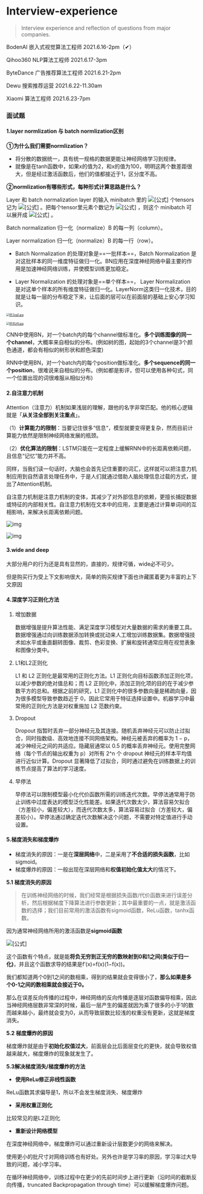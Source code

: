 # Interview-experience
> Interview experience and reflection of questions from major companies.
>

BodenAI   	嵌入式视觉算法工程师  					2021.6.16-2pm（✔）

Qihoo360 	NLP算法工程师 								 2021.6.17-3pm

ByteDance   广告推荐算法工程师  						2021.6.21-2pm

Dewu 		   搜索推荐运营 									2021.6.22-11.30am

Xiaomi 		 算法工程师 										2021.6.23-7pm



### 面试题

#### **1.layer normlization 与 batch normlization区别**

**①为什么我们需要normlization？**

- 将分散的数据统一，具有统一规格的数据更能让神经网络学习到规律。
- 就像是在tanh函数中，如果x的值为2，和x的值为100，明明这两个数差距很大，但是经过激活函数后，他们的值都接近于1，区分度不高。

**②normlization有哪些形式，每种形式计算思路是什么？**

Layer 和 batch normalization layer 的输入 minibatch 里的 ![[公式]](https://www.zhihu.com/equation?tex=m) 个tensors 记为 ![[公式]](https://www.zhihu.com/equation?tex=B%3D%5Cleft%5B%5Cbegin%7Bmatrix%7D+%5Cmathbf%7Bx%7D_1+%5C%5C+%5Cvdots+%5C%5C+%5Cmathbf%7Bx%7D_M+%5C%5C+%5Cend%7Bmatrix%7D%5Cright%5D) 。把每个tensor里元素个数记为 ![[公式]](https://www.zhihu.com/equation?tex=K) ，则这个 minibatch 可以展开成 ![[公式]](https://www.zhihu.com/equation?tex=B+%3D+%5Cleft%5B+%5Cbegin%7Bmatrix%7D+x_%7B1%2C1%7D+%26+%5Cldots+%26+x_%7B1%2CK%7D+%5C%5C+%5Cvdots+%26+%26+%5Cvdots+%5C%5C+x_%7BM%2C1%7D+%26+%5Cldots+%26+x_%7BM%2CK%7D+%5Cend%7Bmatrix%7D+%5Cright%5D) 。

Batch normalization 归一化（normalize）B 的每一列（column）。

Layer normalization 归一化（normalize）B 的每一行（row）。

- Batch Normalization 的处理对象是==一批样本==，Batch Normalization 是对这批样本的同一维度特征做归一化。BN应用在深度神经网络中最主要的作用是加速神经网络训练，并使模型训练更加稳定。

- Layer Normalization 的处理对象是==单个样本==， Layer Normalization 是对这单个样本的所有维度特征做归一化。LayerNorm这类归一化技术，目的就是让每一层的分布稳定下来，让后面的层可以在前面层的基础上安心学习知识。

[<img src="https://z3.ax1x.com/2021/06/20/RF3xg0.jpg" alt="RF3xg0.jpg" style="zoom:50%;" />](https://imgtu.com/i/RF3xg0)

[<img src="https://z3.ax1x.com/2021/06/20/RF8Ur8.jpg" alt="RF8Ur8.jpg" style="zoom:50%;" />](https://imgtu.com/i/RF8Ur8)

CNN中使用BN，对一个batch内的每个channel做标准化。**多个训练图像的同一个channel**，大概率来自相似的分布。(例如树的图，起始的3个channel是3个颜色通道，都会有相似的树形状和颜色深度)

RNN中使用BN，对一个batch内的每个position做标准化。**多个sequence的同一个position**，很难说来自相似的分布。(例如都是影评，但可以使用各种句式，同一个位置出现的词很难服从相似分布)

#### **2.自注意力机制**

Attention（注意力）机制如果浅层的理解，跟他的名字非常匹配。他的核心逻辑就是「**从关注全部到关注重点**」。

（1）**计算能力的限制**：当要记住很多“信息“，模型就要变得更复杂，然而目前计算能力依然是限制神经网络发展的瓶颈。

（2）**优化算法的限制**：LSTM只能在一定程度上缓解RNN中的长距离依赖问题，且信息“记忆”能力并不高。

同样，当我们读一句话时，大脑也会首先记住重要的词汇，这样就可以把注意力机制应用到自然语言处理任务中，于是人们就通过借助人脑处理信息过载的方式，提出了Attention机制。

自注意力机制是注意力机制的变体，其减少了对外部信息的依赖，更擅长捕捉数据或特征的内部相关性。自注意力机制在文本中的应用，主要是通过计算单词间的互相影响，来解决长距离依赖问题。

![img](https://pic1.zhimg.com/v2-69e4dd4fbf5d750aeb11bd63644453f0_b.jpg)

![img](https://pic1.zhimg.com/v2-b7f7ec8475c9355cbc3870f13be7c9e8_b.jpg)

#### 3.wide and deep

大部分用户的行为还是具有显然的，直接的，规律可循，wide必不可少。

但是购买行为受上下文影响很大，简单的购买规律下面也许藏匿着更为丰富的上下文原因

#### 4.深度学习正则化方法

1. 增加数据

   数据增强是提升算法性能、满足深度学习模型对大量数据的需求的重要工具。数据增强通过向训练数据添加转换或扰动来人工增加训练数据集。数据增强技术如水平或垂直翻转图像、裁剪、色彩变换、扩展和旋转通常应用在视觉表象和图像分类中。

2. L1和L2正则化

   L1 和 L2 正则化是最常用的正则化方法。L1 正则化向目标函数添加正则化项，以减少参数的绝对值总和；而 L2 正则化中，添加正则化项的目的在于减少参数平方的总和。根据之前的研究，L1 正则化中的很多参数向量是稀疏向量，因为很多模型导致参数趋近于 0，因此它常用于特征选择设置中。机器学习中最常用的正则化方法是对权重施加 L2 范数约束。

3. Dropout

   Dropout 指暂时丢弃一部分神经元及其连接。随机丢弃神经元可以防止过拟合，同时指数级、高效地连接不同网络架构。神经元被丢弃的概率为 1 − p，减少神经元之间的共适应。隐藏层通常以 0.5 的概率丢弃神经元。使用完整网络（每个节点的输出权重为 p）对所有 2^n 个 dropout 神经元的样本平均值进行近似计算。Dropout 显著降低了过拟合，同时通过避免在训练数据上的训练节点提高了算法的学习速度。

4. 早停法

   早停法可以限制模型最小化代价函数所需的训练迭代次数。早停法通常用于防止训练中过度表达的模型泛化性能差。如果迭代次数太少，算法容易欠拟合（方差较小，偏差较大），而迭代次数太多，算法容易过拟合（方差较大，偏差较小）。早停法通过确定迭代次数解决这个问题，不需要对特定值进行手动设置。



#### 5.梯度消失和梯度爆炸

- 梯度消失的原因：一是在**深层网络**中，二是采用了**不合适的损失函数**，比如sigmoid。
- 梯度爆炸的原因：一般出现在深层网络和**权值初始化值太大**的情况下。

**5.1 梯度消失的原因**

> 在训练神经网络的时候，我们经常是根据损失函数/代价函数来进行误差分析，然后根据梯度下降算法进行参数更新；其中最重要的一点，就是激活函数的选择；我们目前常用的激活函数有sigmoid函数，ReLu函数，tanhx函数。

因为通常神经网络所用的激活函数是**sigmoid函数**

![[公式]](https://www.zhihu.com/equation?tex=f%28x%29%3D%5Cfrac%7B1%7D%7B1%2Be%5E%7B-x%7D%7D) 

这个函数有个特点，就是能**将负无穷到正无穷的数映射到0和1之间(类似于归一化)**，并且这个函数求导的结果是f′(x)=f(x)(1−f(x))。

我们都知道两个0到1之间的数相乘，得到的结果就会变得很小了，**那么如果是多个0-1之间的数相乘就会接近于0。**

那么在误差反向传播的过程中，神经网络的反向传播是逐层对函数偏导相乘，因此当神经网络层数非常深的时候，最后一层产生的偏差就因为乘了很多的小于1的数而越来越小，最终就会变为0，从而导致层数比较浅的权重没有更新，这就是梯度消失。

**5.2 梯度爆炸的原因**

梯度爆炸就是由于**初始化权值过大**，前面层会比后面层变化的更快，就会导致权值越来越大，梯度爆炸的现象就发生了。

**5.3解决梯度消失/梯度爆炸的方法**

- **使用ReLu修正非线性函数**

ReLu函数其求偏导是1，所以不会发生梯度消失、梯度爆炸

- **采用权重正则化**

比较常见的是L2正则化

- **重新设计网络模型**

在深度神经网络中，梯度爆炸可以通过重新设计层数更少的网络来解决。

使用更小的批尺寸对网络训练也有好处。另外也许是学习率的原因，学习率过大导致的问题，减小学习率。

在循环神经网络中，训练过程中在更少的先前时间步上进行更新（沿时间的截断反向传播，truncated Backpropagation through time）可以缓解梯度爆炸问题。